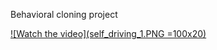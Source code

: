 Behavioral cloning project

[![Watch the video](self_driving_1.PNG =100x20)](https://youtu.be/hf6iXHCsHmM)
